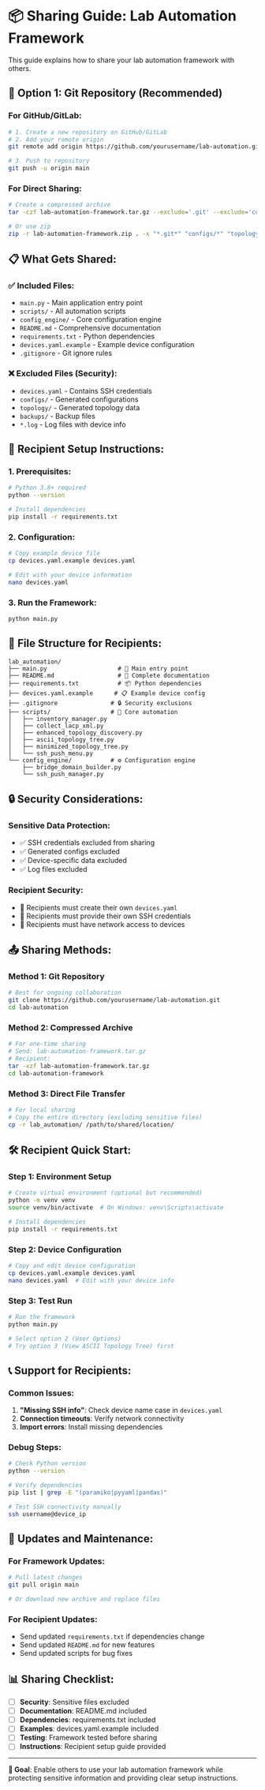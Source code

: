 # 📦 Sharing Guide: Lab Automation Framework

This guide explains how to share your lab automation framework with others.

## 🎯 **Option 1: Git Repository (Recommended)**

### **For GitHub/GitLab:**
```bash
# 1. Create a new repository on GitHub/GitLab
# 2. Add your remote origin
git remote add origin https://github.com/yourusername/lab-automation.git

# 3. Push to repository
git push -u origin main
```

### **For Direct Sharing:**
```bash
# Create a compressed archive
tar -czf lab-automation-framework.tar.gz --exclude='.git' --exclude='configs' --exclude='topology' --exclude='devices.yaml' .

# Or use zip
zip -r lab-automation-framework.zip . -x "*.git*" "configs/*" "topology/*" "devices.yaml"
```

## 📋 **What Gets Shared:**

### ✅ **Included Files:**
- `main.py` - Main application entry point
- `scripts/` - All automation scripts
- `config_engine/` - Core configuration engine
- `README.md` - Comprehensive documentation
- `requirements.txt` - Python dependencies
- `devices.yaml.example` - Example device configuration
- `.gitignore` - Git ignore rules

### ❌ **Excluded Files (Security):**
- `devices.yaml` - Contains SSH credentials
- `configs/` - Generated configurations
- `topology/` - Generated topology data
- `backups/` - Backup files
- `*.log` - Log files with device info

## 🚀 **Recipient Setup Instructions:**

### **1. Prerequisites:**
```bash
# Python 3.8+ required
python --version

# Install dependencies
pip install -r requirements.txt
```

### **2. Configuration:**
```bash
# Copy example device file
cp devices.yaml.example devices.yaml

# Edit with your device information
nano devices.yaml
```

### **3. Run the Framework:**
```bash
python main.py
```

## 📁 **File Structure for Recipients:**

```
lab_automation/
├── main.py                    # 🚀 Main entry point
├── README.md                  # 📖 Complete documentation
├── requirements.txt           # 📦 Python dependencies
├── devices.yaml.example      # 📋 Example device config
├── .gitignore               # 🔒 Security exclusions
├── scripts/                 # 🔧 Core automation
│   ├── inventory_manager.py
│   ├── collect_lacp_xml.py
│   ├── enhanced_topology_discovery.py
│   ├── ascii_topology_tree.py
│   ├── minimized_topology_tree.py
│   └── ssh_push_menu.py
└── config_engine/           # ⚙️ Configuration engine
    ├── bridge_domain_builder.py
    └── ssh_push_manager.py
```

## 🔒 **Security Considerations:**

### **Sensitive Data Protection:**
- ✅ SSH credentials excluded from sharing
- ✅ Generated configs excluded
- ✅ Device-specific data excluded
- ✅ Log files excluded

### **Recipient Security:**
- 🔐 Recipients must create their own `devices.yaml`
- 🔐 Recipients must provide their own SSH credentials
- 🔐 Recipients must have network access to devices

## 📤 **Sharing Methods:**

### **Method 1: Git Repository**
```bash
# Best for ongoing collaboration
git clone https://github.com/yourusername/lab-automation.git
cd lab-automation
```

### **Method 2: Compressed Archive**
```bash
# For one-time sharing
# Send: lab-automation-framework.tar.gz
# Recipient:
tar -xzf lab-automation-framework.tar.gz
cd lab-automation-framework
```

### **Method 3: Direct File Transfer**
```bash
# For local sharing
# Copy the entire directory (excluding sensitive files)
cp -r lab_automation/ /path/to/shared/location/
```

## 🛠️ **Recipient Quick Start:**

### **Step 1: Environment Setup**
```bash
# Create virtual environment (optional but recommended)
python -m venv venv
source venv/bin/activate  # On Windows: venv\Scripts\activate

# Install dependencies
pip install -r requirements.txt
```

### **Step 2: Device Configuration**
```bash
# Copy and edit device configuration
cp devices.yaml.example devices.yaml
nano devices.yaml  # Edit with your device info
```

### **Step 3: Test Run**
```bash
# Run the framework
python main.py

# Select option 2 (User Options)
# Try option 3 (View ASCII Topology Tree) first
```

## 📞 **Support for Recipients:**

### **Common Issues:**
1. **"Missing SSH info"**: Check device name case in `devices.yaml`
2. **Connection timeouts**: Verify network connectivity
3. **Import errors**: Install missing dependencies

### **Debug Steps:**
```bash
# Check Python version
python --version

# Verify dependencies
pip list | grep -E "(paramiko|pyyaml|pandas)"

# Test SSH connectivity manually
ssh username@device_ip
```

## 🔄 **Updates and Maintenance:**

### **For Framework Updates:**
```bash
# Pull latest changes
git pull origin main

# Or download new archive and replace files
```

### **For Recipient Updates:**
- Send updated `requirements.txt` if dependencies change
- Send updated `README.md` for new features
- Send updated scripts for bug fixes

## 📊 **Sharing Checklist:**

- [ ] **Security**: Sensitive files excluded
- [ ] **Documentation**: README.md included
- [ ] **Dependencies**: requirements.txt included
- [ ] **Examples**: devices.yaml.example included
- [ ] **Testing**: Framework tested before sharing
- [ ] **Instructions**: Recipient setup guide provided

---

**🎯 Goal**: Enable others to use your lab automation framework while protecting sensitive information and providing clear setup instructions. 